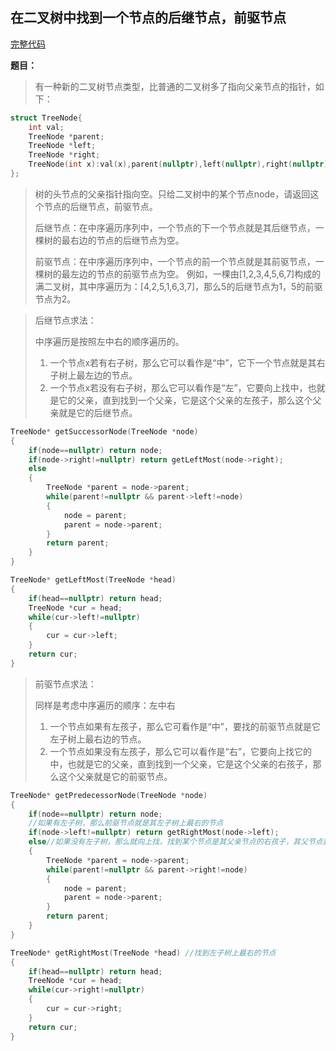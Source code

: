 ## 在二叉树中找到一个节点的后继节点，前驱节点
[完整代码](https://github.com/ludandandan/Programmer-interview-guide/blob/master/Chapter00_BasicVideo/getSuccessorNode.cpp)

**题目：**
> 有一种新的二叉树节点类型，比普通的二叉树多了指向父亲节点的指针，如下：
```c++
struct TreeNode{
    int val;
    TreeNode *parent;
    TreeNode *left;
    TreeNode *right;
    TreeNode(int x):val(x),parent(nullptr),left(nullptr),right(nullptr){}
};
```
> 树的头节点的父亲指针指向空。只给二叉树中的某个节点node，请返回这个节点的后继节点，前驱节点。
> 
> 后继节点：在中序遍历序列中，一个节点的下一个节点就是其后继节点，一棵树的最右边的节点的后继节点为空。
> 
> 前驱节点：在中序遍历序列中，一个节点的前一个节点就是其前驱节点，一棵树的最左边的节点的前驱节点为空。
> 例如，一棵由[1,2,3,4,5,6,7]构成的满二叉树，其中序遍历为：[4,2,5,1,6,3,7]，那么5的后继节点为1，5的前驱节点为2。

> 后继节点求法：
> 
> 中序遍历是按照左中右的顺序遍历的。
> 1. 一个节点x若有右子树，那么它可以看作是“中”，它下一个节点就是其右子树上最左边的节点。
> 2. 一个节点x若没有右子树，那么它可以看作是“左”，它要向上找中，也就是它的父亲，直到找到一个父亲，它是这个父亲的左孩子，那么这个父亲就是它的后继节点。

```c++
TreeNode* getSuccessorNode(TreeNode *node)
{
    if(node==nullptr) return node;
    if(node->right!=nullptr) return getLeftMost(node->right);
    else
    {
        TreeNode *parent = node->parent;
        while(parent!=nullptr && parent->left!=node)
        {
            node = parent;
            parent = node->parent;
        }
        return parent;
    }
}

TreeNode* getLeftMost(TreeNode *head)
{
    if(head==nullptr) return head;
    TreeNode *cur = head;
    while(cur->left!=nullptr)
    {
        cur = cur->left;
    }
    return cur;
}
```

> 前驱节点求法：
> 
> 同样是考虑中序遍历的顺序：左中右
> 1. 一个节点如果有左孩子，那么它可看作是“中”，要找的前驱节点就是它左子树上最右边的节点。
> 2. 一个节点如果没有左孩子，那么它可以看作是“右”，它要向上找它的中，也就是它的父亲，直到找到一个父亲，它是这个父亲的右孩子，那么这个父亲就是它的前驱节点。

```c++
TreeNode* getPredecessorNode(TreeNode *node)
{
    if(node==nullptr) return node;
    //如果有左子树，那么前驱节点就是其左子树上最右的节点
    if(node->left!=nullptr) return getRightMost(node->left);
    else//如果没有左子树，那么就向上找，找到某个节点是其父亲节点的右孩子，其父节点就是前驱节点
    {
        TreeNode *parent = node->parent;
        while(parent!=nullptr && parent->right!=node)
        {
            node = parent;
            parent = node->parent;
        }
        return parent;
    }
}

TreeNode* getRightMost(TreeNode *head) //找到左子树上最右的节点
{
    if(head==nullptr) return head;
    TreeNode *cur = head;
    while(cur->right!=nullptr)
    {
        cur = cur->right;
    }
    return cur;
}
```
